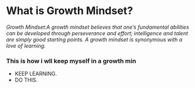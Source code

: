# What is Growth Mindset? 
*Growth Mindset:A growth mindset believes that one’s fundamental abilities can be developed through perseverance and effort; intelligence and talent are simply good starting points. A growth mindset is synonymous with a love of learning.*



### This is how i wll keep myself in a growth min

* KEEP LEARNING.
* DO THIS.

######
